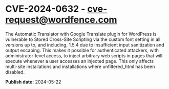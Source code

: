 # CVE-2024-0632 - cve-request@wordfence.com

The Automatic Translator with Google Translate plugin for WordPress is vulnerable to Stored Cross-Site Scripting via the custom font setting in all versions up to, and including, 1.5.4 due to insufficient input sanitization and output escaping. This makes it possible for authenticated attackers, with administrator-level access, to inject arbitrary web scripts in pages that will execute whenever a user accesses an injected page. This only affects multi-site installations and installations where unfiltered_html has been disabled.

**Publish date:** 2024-05-22
